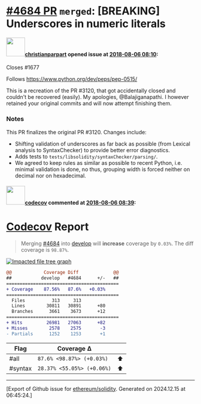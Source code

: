 # [\#4684 PR](https://github.com/ethereum/solidity/pull/4684) `merged`: [BREAKING] Underscores in numeric literals

#### <img src="https://avatars.githubusercontent.com/u/56763?u=373e0766d5c45bef8c7c7fc5ed48394935772065&v=4" width="50">[christianparpart](https://github.com/christianparpart) opened issue at [2018-08-06 08:10](https://github.com/ethereum/solidity/pull/4684):

Closes #1677

Follows https://www.python.org/dev/peps/pep-0515/

This is a recreation of the PR #3120, that got accidentally closed and couldn't be recovered (easily). My apologies, @Balajiganapathi. I however retained your original commits and will now attempt finishing them.

### Notes

This PR finalizes the original PR #3120. Changes include:
* Shifting validation of underscores as far back as possible (from Lexical analysis to SyntaxChecker) to provide better error diagnostics.
* Adds tests to `tests/libsolidity/syntaxChecker/parsing/`.
* We agreed to keep rules as similar as possible to recent Python, i.e. minimal validation is done, no thus, grouping width is forced neither on decimal nor on hexadecimal.

#### <img src="https://avatars.githubusercontent.com/in/254?v=4" width="50">[codecov](https://github.com/apps/codecov) commented at [2018-08-06 08:39](https://github.com/ethereum/solidity/pull/4684#issuecomment-410632612):

# [Codecov](https://codecov.io/gh/ethereum/solidity/pull/4684?src=pr&el=h1) Report
> Merging [#4684](https://codecov.io/gh/ethereum/solidity/pull/4684?src=pr&el=desc) into [develop](https://codecov.io/gh/ethereum/solidity/commit/42447a14ebc146dd3ff3034360e85bebe3f34ce6?src=pr&el=desc) will **increase** coverage by `0.03%`.
> The diff coverage is `98.87%`.

[![Impacted file tree graph](https://codecov.io/gh/ethereum/solidity/pull/4684/graphs/tree.svg?token=87PGzVEwU0&src=pr&width=650&height=150)](https://codecov.io/gh/ethereum/solidity/pull/4684?src=pr&el=tree)

```diff
@@            Coverage Diff             @@
##           develop   #4684      +/-   ##
==========================================
+ Coverage    87.56%   87.6%   +0.03%     
==========================================
  Files          313     313              
  Lines        30811   30891      +80     
  Branches      3661    3673      +12     
==========================================
+ Hits         26981   27063      +82     
+ Misses        2578    2575       -3     
- Partials      1252    1253       +1
```

| Flag | Coverage Δ | |
|---|---|---|
| #all | `87.6% <98.87%> (+0.03%)` | :arrow_up: |
| #syntax | `28.37% <55.05%> (+0.06%)` | :arrow_up: |


-------------------------------------------------------------------------------



[Export of Github issue for [ethereum/solidity](https://github.com/ethereum/solidity). Generated on 2024.12.15 at 06:45:24.]
